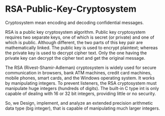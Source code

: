 # RSA-Public-Key-Cryptosystem

Cryptosystem mean encoding and decoding confidential messages.

RSA is a public key cryptosystem algorithm. Public key cryptosystem requires two separate keys,
one of which is secret (or private) and one of which is public. 
Although different, the two parts of this key pair are mathematically linked. 
The public key is used to encrypt plaintext; whereas the private key is used to decrypt cipher text. 
Only the one having the private key can decrypt the cipher text and get the original message.

 The RSA (Rivest-Shamir-Adleman) cryptosystem is widely used for secure communication in browsers,
 bank ATM machines, credit card machines, mobile phones, smart cards, and the Windows operating system.
 It works by manipulating integers. To prevent listeners, the RSA cryptosystem must manipulate huge integers (hundreds of digits). 
 The built-in C type int is only capable of dealing with 16 or 32 bit integers, providing little or no security.
 
 So, we  Design, implement, and analyze an extended precision arithmetic data type (big integer),
 that is capable of manipulating much larger integers. 
